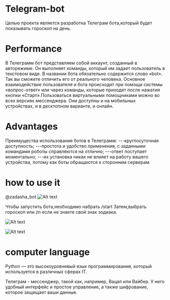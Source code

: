 # Telegram-bot
Целью проекта является разработка Телеграм бота,который будет показывать гороскоп на день.
# Performance
В Телеграмм бот представляем собой аккаунт, созданный в авторежиме. Он выполняет команды, который им задает пользователь в текстовом виде. В названии бота обязательно содержится слово «bot». Так вы сможете отличить его от реального человека. Основное взаимодействие пользователя и бота происходит при помощи системы «вопрос-ответ» или через команды, которые приходят после нажатия кнопки «Старт».Пользоваться виртуальными помощниками можно во всех версиях мессенджера. Они доступны и на мобильных устройствах, и в десктопном варианте, и онлайн. 
# Advantages
Преимущества использования ботов в Телеграмм:
---круглосуточная доступность;
---простота и удобство применения, с заданными командами роботы справляются на отлично;
---ответ поступает моментально;
---их установка никак не влияет на работу вашего устройства, потому как боты обращаются к сторонним серверам.
# how to use it
@zadasha_bot
![Alt text](https://github.com/baravinka/Telegram_bot/blob/master/Снимок1.PNG)

Чтобы запустить бота,необходимо набрать /start
Затем,выбрать гороскоп или zn если не знаете свой знак зодиака.

![Alt text](https://github.com/baravinka/Telegram_bot/blob/master/Снимок2.PNG)

![Alt text](https://github.com/baravinka/Telegram_bot/blob/master/Снимок.PNG)

# computer language

Python — это высокоуровневый язык программирования, который используется в различных сферах IT.

Телеграм - мессенджер, такой как, например, Вацап или Вайбер.
У него удобный интерфейс и простое управление, а также шифрование, которое защищает ваши данные.



